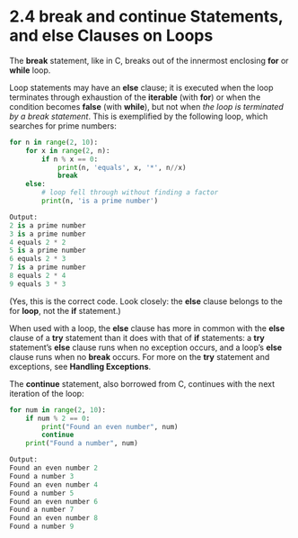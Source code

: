# 2.4 break and continue Statements, and else Clauses on Loops

The **break** statement, like in C, breaks out of the innermost enclosing **for** or **while** loop.

Loop statements may have an **else** clause; it is executed when the loop terminates through exhaustion of the **iterable** (with **for**) or when the condition becomes **false** (with **while**), but not when _the loop is terminated by a break statement_. This is exemplified by the following loop, which searches for prime numbers:
```python
for n in range(2, 10):
    for x in range(2, n):
        if n % x == 0:
            print(n, 'equals', x, '*', n//x)
            break
    else:
        # loop fell through without finding a factor
        print(n, 'is a prime number')
```
```Python
Output:
2 is a prime number
3 is a prime number
4 equals 2 * 2
5 is a prime number
6 equals 2 * 3
7 is a prime number
8 equals 2 * 4
9 equals 3 * 3
```
(Yes, this is the correct code. Look closely: the **else** clause belongs to the for **loop**, not the **if** statement.)

When used with a loop, the **else** clause has more in common with the **else** clause of a **try** statement than it does with that of **if** statements: a **try** statement’s **else** clause runs when no exception occurs, and a loop’s **else** clause runs when no **break** occurs. For more on the **try** statement and exceptions, see **Handling Exceptions**.

The **continue** statement, also borrowed from C, continues with the next iteration of the loop:
```python
for num in range(2, 10):
    if num % 2 == 0:
        print("Found an even number", num)
        continue
    print("Found a number", num)
```
```python
Output:
Found an even number 2
Found a number 3
Found an even number 4
Found a number 5
Found an even number 6
Found a number 7
Found an even number 8
Found a number 9
```
